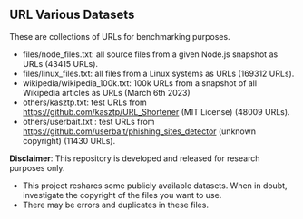 ## URL Various Datasets

These are collections of URLs for  benchmarking purposes.

- files/node_files.txt: all source files from a given Node.js snapshot as URLs (43415 URLs).
- files/linux_files.txt: all files from a Linux systems as URLs (169312 URLs).
- wikipedia/wikipedia_100k.txt: 100k URLs from a snapshot of all Wikipedia articles as URLs (March 6th 2023)
- others/kasztp.txt: test URLs from https://github.com/kasztp/URL_Shortener (MIT License) (48009 URLs).
- others/userbait.txt : test URLs from https://github.com/userbait/phishing_sites_detector (unknown copyright) (11430 URLs).

**Disclaimer**: This repository is developed and released for research purposes only. 
  - This project reshares some publicly available datasets. When in doubt, investigate the copyright of the files you want to use. 
  - There may be errors and duplicates in these files.